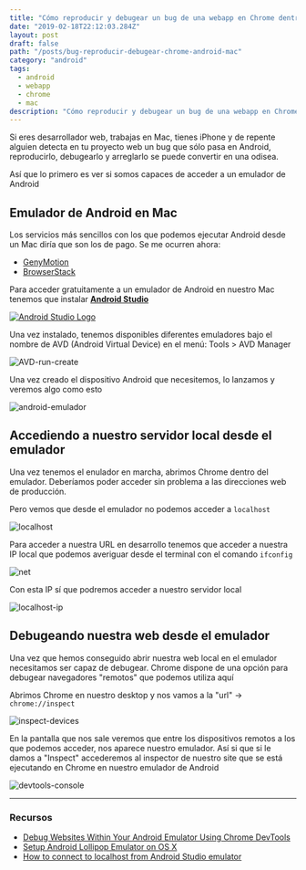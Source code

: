 ```yaml
---
title: "Cómo reproducir y debugear un bug de una webapp en Chrome dentro de un Android desde Mac"
date: "2019-02-18T22:12:03.284Z"
layout: post
draft: false
path: "/posts/bug-reproducir-debugear-chrome-android-mac"
category: "android"
tags:
  - android
  - webapp
  - chrome
  - mac
description: "Cómo reproducir y debugear un bug de una webapp en Chrome dentro de un Android desde Mac"
---
```


Si eres desarrollador web, trabajas en Mac, tienes iPhone y de repente alguien detecta en tu proyecto web un bug que sólo pasa en Android, reproducirlo, debugearlo y arreglarlo se puede convertir en una odisea.

Así que lo primero es ver si somos capaces de acceder a un emulador de Android

## Emulador de Android en Mac

Los servicios más sencillos con los que podemos ejecutar Android desde un Mac diría que son los de pago. Se me ocurren ahora:
- [GenyMotion](https://www.genymotion.com/)
- [BrowserStack](https://www.browserstack.com/)

Para acceder gratuitamente a un emulador de Android en nuestro Mac tenemos que instalar [**Android Studio**](https://developer.android.com/studio)

[![Android Studio Logo](https://developer.android.com/studio/images/home/android-studio-logo.svg)](https://developer.android.com/studio)

Una vez instalado, tenemos disponibles diferentes emuladores bajo el nombre de AVD (Android Virtual Device) en el menú: Tools > AVD Manager

![AVD-run-create](./img/AVD-run-create.png)

Una vez creado el dispositivo Android que necesitemos, lo lanzamos y veremos algo como esto

![android-emulador](./img/android-emulador.png)

## Accediendo a nuestro servidor local desde el emulador

Una vez tenemos el enulador en marcha, abrimos Chrome dentro del emulador. Deberíamos poder acceder sin problema a las direcciones web de producción.

Pero vemos que desde el emulador no podemos acceder a `localhost` 

![localhost](./img/localhost.png)

Para acceder a nuestra URL en desarrollo tenemos que acceder a nuestra IP local que podemos averiguar desde el terminal con el comando `ifconfig`

![net](./img/net.png)

Con esta IP sí que podremos acceder a nuestro servidor local

![localhost-ip](./img/localhost-ip.png)

## Debugeando nuestra web desde el emulador

Una vez que hemos conseguido abrir nuestra web local en el emulador necesitamos ser capaz de debugear. Chrome dispone de una opción para debugear navegadores "remotos" que podemos utiliza aquí

Abrimos Chrome en nuestro desktop y nos vamos a la "url" → `chrome://inspect` 

![inspect-devices](./img/inspect-devices.png)

En la pantalla que nos sale veremos que entre los dispositivos remotos a los que podemos acceder, nos aparece nuestro emulador. Así si que si le damos a "Inspect" accederemos al inspector de nuestro site que se está ejecutando en Chrome en nuestro emulador de Android

![devtools-console](./img/devtools-console.png)


---

### Recursos

- [Debug Websites Within Your Android Emulator Using Chrome DevTools](https://www.webascender.com/blog/debug-websites-within-android-emulator-using-chrome-devtools/)
- [Setup Android Lollipop Emulator on OS X](https://www.webascender.com/blog/setup-android-lollipop-emulator-os-x/)
- [How to connect to localhost from Android Studio emulator](https://stackoverflow.com/questions/42904584/how-to-connect-to-localhost-from-android-studio-emulator)
